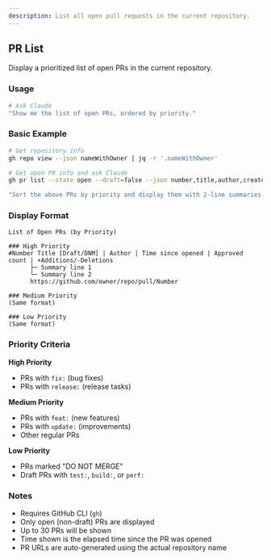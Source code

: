 ```yaml
---
description: List all open pull requests in the current repository.
---
```


## PR List

Display a prioritized list of open PRs in the current repository.

### Usage

```bash
# Ask Claude
"Show me the list of open PRs, ordered by priority."
```

### Basic Example

```bash
# Get repository info
gh repo view --json nameWithOwner | jq -r '.nameWithOwner'

# Get open PR info and ask Claude
gh pr list --state open --draft=false --json number,title,author,createdAt,additions,deletions,reviews --limit 30

"Sort the above PRs by priority and display them with 2-line summaries for each PR. Use the repository name obtained above to generate the URLs."
```

### Display Format

```
List of Open PRs (by Priority)

### High Priority
#Number Title [Draft/DNM] | Author | Time since opened | Approved count | +Additions/-Deletions
      ├─ Summary line 1
      └─ Summary line 2
      https://github.com/owner/repo/pull/Number

### Medium Priority
(Same format)

### Low Priority
(Same format)
```

### Priority Criteria

**High Priority**

* PRs with `fix:` (bug fixes)
* PRs with `release:` (release tasks)

**Medium Priority**

* PRs with `feat:` (new features)
* PRs with `update:` (improvements)
* Other regular PRs

**Low Priority**

* PRs marked "DO NOT MERGE"
* Draft PRs with `test:`, `build:`, or `perf:`

### Notes

* Requires GitHub CLI (`gh`)
* Only open (non-draft) PRs are displayed
* Up to 30 PRs will be shown
* Time shown is the elapsed time since the PR was opened
* PR URLs are auto-generated using the actual repository name
